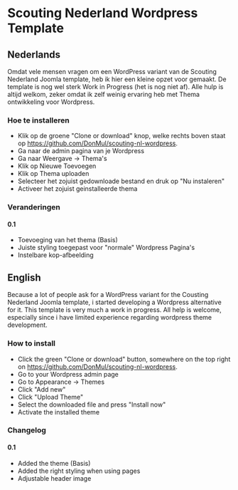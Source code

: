 # Scouting Nederland Wordpress Template

## Nederlands
Omdat vele mensen vragen om een WordPress variant van de Scouting Nederland Joomla template, heb ik hier een kleine opzet voor gemaakt.
De template is nog wel sterk Work in Progress (het is nog niet af). Alle hulp is altijd welkom, zeker omdat ik zelf weinig ervaring heb met Thema ontwikkeling voor Wordpress.

### Hoe te installeren
* Klik op de groene "Clone or download" knop, welke rechts boven staat op https://github.com/DonMul/scouting-nl-wordpress.
* Ga naar de admin pagina van je Wordpress
* Ga naar Weergave -> Thema's
* Klik op Nieuwe Toevoegen
* Klik op Thema uploaden
* Selecteer het zojuist gedownloade bestand en druk op "Nu instaleren"
* Activeer het zojuist geinstalleerde thema

### Veranderingen
#### 0.1
* Toevoeging van het thema (Basis)
* Juiste styling toegepast voor "normale" Wordpress Pagina's
* Instelbare kop-afbeelding

## English
Because a lot of people ask for a WordPress variant for the Cousting Nederland Joomla template, i started developing a Wordpress alternative for it.
This template is very much a work in progress. All help is welcome, especially since i have limited experience regarding wordpress theme development.

### How to install
* Click the green "Clone or download" button, somewhere on the top right on https://github.com/DonMul/scouting-nl-wordpress.
* Go to your Wordpress admin page
* Go to Appearance -> Themes
* Click "Add new"
* Click "Upload Theme"
* Select the downloaded file and press "Install now"
* Activate the installed theme

### Changelog
#### 0.1
* Added the theme (Basis)
* Added the right styling when using pages
* Adjustable header image